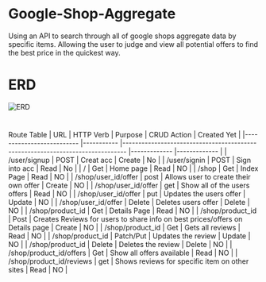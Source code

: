 # Google-Shop-Aggregate
Using an API to search through all of google shops aggregate data by specific items. Allowing the user to judge and view all potential offers to find the best price in the quickest way.

# ERD
![ERD](https://imgur.com/a/KWIJ09B)

# 
  Route Table
| URL                      	| HTTP Verb 	| Purpose                                                                       	| CRUD Action 	| Created Yet 	|
|--------------------------	|-----------	|-------------------------------------------------------------------------------	|-------------	|-------------	|
| /user/signup             	| POST      	| Creat acc                                                                     	| Create      	| No          	|
| /user/signin             	| POST      	| Sign into acc                                                                 	| Read        	| No          	|
| /                        	| Get       	| Home page                                                                     	| Read        	| NO          	|
| /shop                    	| Get       	| Index Page                                                                    	| Read        	| NO          	|
| /shop/user_id/offer      	| post      	| Allows user to create their own offer                                         	| Create      	| NO          	|
| /shop/user_id/offer      	| get       	| Show all of the users offers                                                  	| Read        	| NO          	|
| /shop/user_id/offer      	| put       	| Updates the users offer                                                       	| Update      	| NO          	|
| /shop/user_id/offer      	| Delete    	| Deletes users offer                                                           	| Delete      	| NO          	|
| /shop/product_id         	| Get       	| Details Page                                                                  	| Read        	| NO          	|
| /shop/product_id         	| Post      	| Creates Reviews for users to share info on best prices/offers on Details page 	| Create      	| NO          	|
| /shop/product_id         	| Get       	| Gets all reviews                                                              	| Read        	| NO          	|
| /shop/product_id         	| Patch/Put 	| Updates the review                                                            	| Update      	| NO          	|
| /shop/product_id         	| Delete    	| Deletes the review                                                            	| Delete      	| NO          	|
| /shop/product_id/offers  	| Get       	| Show all offers available                                                     	| Read        	| NO          	|
| /shop/product_id/reviews 	| get       	| Shows reviews for specific item on other sites                                	| Read        	| NO          	|

#
